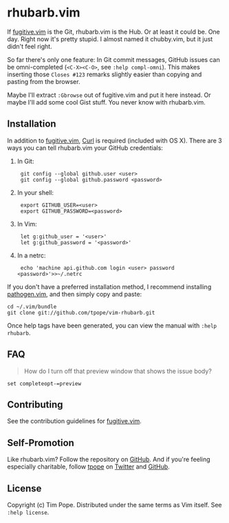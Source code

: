 rhubarb.vim
===========

If [fugitive.vim][] is the Git, rhubarb.vim is the Hub.  Or at least it
could be.  One day.  Right now it's pretty stupid.  I almost named it
chubby.vim, but it just didn't feel right.

So far there's only one feature:  In Git commit messages, GitHub issues
can be omni-completed (`<C-X><C-O>`, see `:help compl-omni`).  This
makes inserting those `Closes #123` remarks slightly easier than copying
and pasting from the browser.

Maybe I'll extract `:Gbrowse` out of fugitive.vim and put it here
instead.  Or maybe I'll add some cool Gist stuff.  You never know with
rhubarb.vim.

[fugitive.vim]: https://github.com/tpope/vim-fugitive

Installation
------------

In addition to [fugitive.vim][], [Curl](http://curl.haxx.se/) is
required (included with OS X).  There are 3 ways you can tell
rhubarb.vim your GitHub credentials:

1. In Git:

        git config --global github.user <user>
        git config --global github.password <password>

2. In your shell:

        export GITHUB_USER=<user>
        export GITHUB_PASSWORD=<password>

3. In Vim:

        let g:github_user = '<user>'
        let g:github_password = '<password>'

4. In a netrc:

        echo 'machine api.github.com login <user> password <password>'>>~/.netrc

If you don't have a preferred installation method, I recommend
installing [pathogen.vim](https://github.com/tpope/vim-pathogen), and
then simply copy and paste:

    cd ~/.vim/bundle
    git clone git://github.com/tpope/vim-rhubarb.git

Once help tags have been generated, you can view the manual with
`:help rhubarb`.

FAQ
---

> How do I turn off that preview window that shows the issue body?

    set completeopt-=preview

Contributing
------------

See the contribution guidelines for
[fugitive.vim](https://github.com/tpope/vim-fugitive#readme).

Self-Promotion
--------------

Like rhubarb.vim? Follow the repository on
[GitHub](https://github.com/tpope/vim-rhubarb).  And if
you're feeling especially charitable, follow [tpope](http://tpo.pe/) on
[Twitter](http://twitter.com/tpope) and
[GitHub](https://github.com/tpope).

License
-------

Copyright (c) Tim Pope.  Distributed under the same terms as Vim itself.
See `:help license`.
